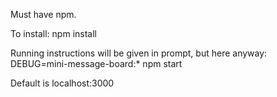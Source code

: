 Must have npm.

To install:
npm install

Running instructions will be given in prompt, but here anyway:
DEBUG=mini-message-board:* npm start

Default is localhost:3000